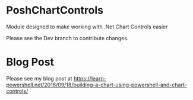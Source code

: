# PoshChartControls
Module designed to make working with .Net Chart Controls easier

Please see the Dev branch to contribute changes.
# Blog Post
Please see my blog post at https://learn-powershell.net/2016/09/18/building-a-chart-using-powershell-and-chart-controls/

